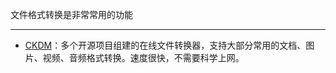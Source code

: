 文件格式转换是非常常用的功能

---

+ [CKDM](https://cdkm.com/cn/)：多个开源项目组建的在线文件转换器，支持大部分常用的文档、图片、视频、音频格式转换。速度很快，不需要科学上网。